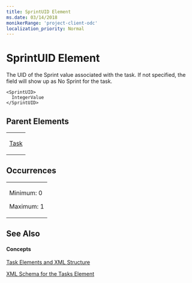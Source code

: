 ```yaml
---
title: SprintUID Element
ms.date: 03/14/2018
monikerRange: 'project-client-odc'
localization_priority: Normal
---
```


# SprintUID Element




The UID of the Sprint value associated with the task. If not specified, the field will show up as No Sprint for the task.

    <SprintUID>
      IntegerValue
    </SprintUID>

## Parent Elements

<table>
<colgroup>
<col style="width: 100%" />
</colgroup>
<tbody>
<tr class="odd">
<td><p><a href="task-element.md">Task</a></p></td>
</tr>
</tbody>
</table>

## Occurrences

<table>
<colgroup>
<col style="width: 100%" />
</colgroup>
<tbody>
<tr class="odd">
<td><p>Minimum: 0</p>
<p>Maximum: 1</p></td>
</tr>
</tbody>
</table>

## See Also

#### Concepts

[Task Elements and XML Structure](task-elements-and-xml-structure.md)

[XML Schema for the Tasks Element](xml-schema-for-the-tasks-element.md)
